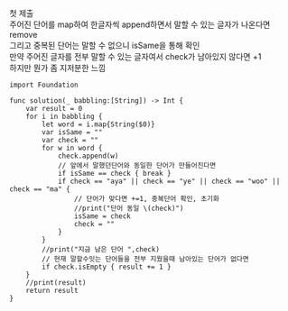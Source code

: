 첫 제출   
주어진 단어를 map하여 한글자씩 append하면서 말할 수 있는 글자가 나온다면 remove   
그리고 중복된 단어는 말할 수 없으니 isSame을 통해 확인   
만약 주어진 글자를 전부 말할 수 있는 글자여서 check가 남아있지 않다면 +1   
하지만 뭔가 좀 지저분한 느낌   
```
import Foundation

func solution(_ babbling:[String]) -> Int {
    var result = 0
    for i in babbling {
        let word = i.map{String($0)}
        var isSame = ""
        var check = ""
        for w in word {
            check.append(w)
            // 앞에서 말했던단어와 동일한 단어가 만들어진다면
            if isSame == check { break }
            if check == "aya" || check == "ye" || check == "woo" || check == "ma" {
                // 단어가 맞다면 +=1, 중복단어 확인, 초기화
                //print("단어 동일 \(check)")
                isSame = check
                check = ""
            }
        }
        //print("지금 남은 단어 ",check)
        // 현재 말할수잇는 단어들을 전부 지웠을때 남아있는 단어가 없다면
        if check.isEmpty { result += 1 }
    }
    //print(result)
    return result
}
```
